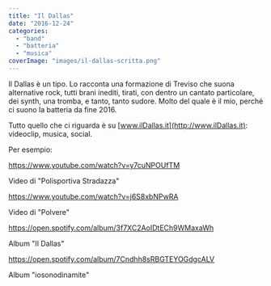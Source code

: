 ```yaml
---
title: "Il Dallas"
date: "2016-12-24"
categories: 
  - "band"
  - "batteria"
  - "musica"
coverImage: "images/il-dallas-scritta.png"
---
```


Il Dallas è un tipo. Lo racconta una formazione di Treviso che suona alternative rock, tutti brani inediti, tirati, con dentro un cantato particolare, dei synth, una tromba, e tanto, tanto sudore. Molto del quale è il mio, perché ci suono la batteria da fine 2016.

Tutto quello che ci riguarda è su [www.ilDallas.it](http://www.ilDallas.it): videoclip, musica, social.

Per esempio:

https://www.youtube.com/watch?v=y7cuNPOUfTM

Video di "Polisportiva Stradazza"

https://www.youtube.com/watch?v=j6S8xbNPwRA

Video di "Polvere"

https://open.spotify.com/album/3f7XC2AoIDtECh9WMaxaWh

Album "Il Dallas"

https://open.spotify.com/album/7Cndhh8sRBGTEYOGdgcALV

Album "iosonodinamite"
